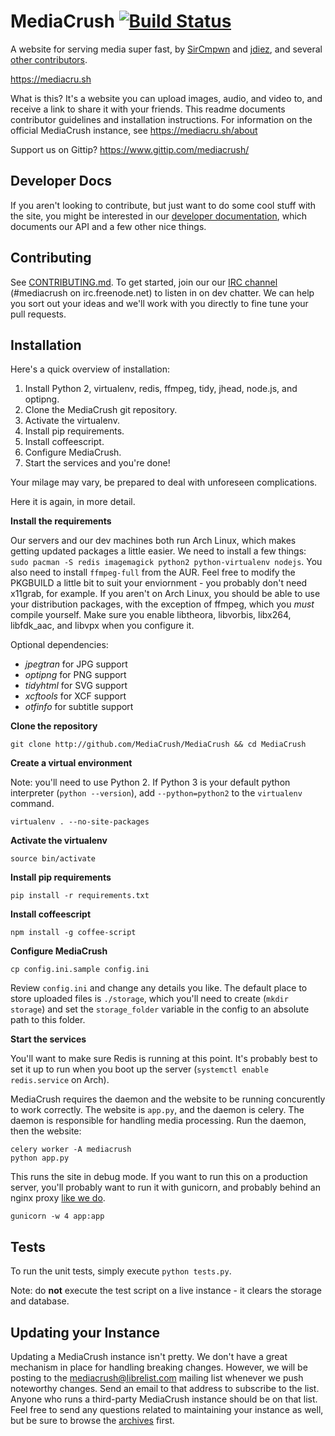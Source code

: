 # MediaCrush [![Build Status](https://img.shields.io/travis/MediaCrush/MediaCrush/master.svg)](https://travis-ci.org/MediaCrush/MediaCrush)

A website for serving media super fast, by [SirCmpwn](https://github.com/SirCmpwn) and
[jdiez](https://github.com/jdiez17), and several
[other contributors](https://github.com/MediaCrush/MediaCrush/graphs/contributors).

https://mediacru.sh

What is this? It's a website you can upload images, audio, and video to, and receive a link to share it with your
friends. This readme documents contributor guidelines and installation instructions. For information on the official
MediaCrush instance, see https://mediacru.sh/about

Support us on Gittip? https://www.gittip.com/mediacrush/

## Developer Docs

If you aren't looking to contribute, but just want to do some cool stuff with the site, you might be interested in our
[developer documentation](https://mediacru.sh/docs), which documents our API and a few other nice things.

## Contributing

See [CONTRIBUTING.md](https://github.com/MediaCrush/MediaCrush/blob/master/CONTRIBUTING.md). To get started, join our
our [IRC channel](http://webchat.freenode.net/?channels=mediacrush&uio=d4) (#mediacrush on irc.freenode.net) to listen
in on dev chatter. We can help you sort out your ideas and we'll work with you directly to fine tune your pull requests.

## Installation

Here's a quick overview of installation:

1. Install Python 2, virtualenv, redis, ffmpeg, tidy, jhead, node.js, and optipng.
2. Clone the MediaCrush git repository.
3. Activate the virtualenv.
4. Install pip requirements.
5. Install coffeescript.
6. Configure MediaCrush.
7. Start the services and you're done!

Your milage may vary, be prepared to deal with unforeseen complications.

Here it is again, in more detail.

**Install the requirements**

Our servers and our dev machines both run Arch Linux, which makes getting updated packages a little easier. We need to
install a few things: `sudo pacman -S redis imagemagick python2 python-virtualenv nodejs`. You also
need to install `ffmpeg-full` from the AUR. Feel free to modify the PKGBUILD a little bit to suit your enviornment -
you probably don't need x11grab, for example. If you aren't on Arch Linux, you should be able to use your distribution
packages, with the exception of ffmpeg, which you *must* compile yourself. Make sure you enable libtheora, libvorbis,
libx264, libfdk_aac, and libvpx when you configure it.

Optional dependencies:

* *jpegtran* for JPG support
* *optipng* for PNG support
* *tidyhtml* for SVG support
* *xcftools* for XCF support
* *otfinfo* for subtitle support

**Clone the repository**

    git clone http://github.com/MediaCrush/MediaCrush && cd MediaCrush

**Create a virtual environment**

Note: you'll need to use Python 2. If Python 3 is your default python interpreter (`python --version`), add
`--python=python2` to the `virtualenv` command.

    virtualenv . --no-site-packages

**Activate the virtualenv**

    source bin/activate

**Install pip requirements**

    pip install -r requirements.txt

**Install coffeescript**

    npm install -g coffee-script

**Configure MediaCrush**

    cp config.ini.sample config.ini

Review `config.ini` and change any details you like. The default place to store uploaded files is `./storage`,
which you'll need to create (`mkdir storage`) and set the `storage_folder` variable in the config to an absolute path to this folder.

**Start the services**

You'll want to make sure Redis is running at this point. It's probably best to set it up to run when you boot
up the server (`systemctl enable redis.service` on Arch).

MediaCrush requires the daemon and the website to be running concurently to work correctly. The website is
`app.py`, and the daemon is celery. The daemon is responsible for handling media processing. Run the
daemon, then the website:

    celery worker -A mediacrush
    python app.py

This runs the site in debug mode. If you want to run this on a production server, you'll probably want to
run it with gunicorn, and probably behind an nginx proxy
[like we do](https://github.com/MediaCrush/MediaCrush/blob/master/config/nginx.conf).

    gunicorn -w 4 app:app

## Tests

To run the unit tests, simply execute `python tests.py`.

Note: do **not** execute the test script on a live instance - it clears the storage and database.

## Updating your Instance

Updating a MediaCrush instance isn't pretty. We don't have a great mechanism in place for handling breaking changes. However, we will
be posting to the mediacrush@librelist.com mailing list whenever we push noteworthy changes. Send an email to that address to subscribe
to the list. Anyone who runs a third-party MediaCrush instance should be on that list. Feel free to send any questions related to
maintaining your instance as well, but be sure to browse the [archives](http://librelist.com/browser/mediacrush) first.
